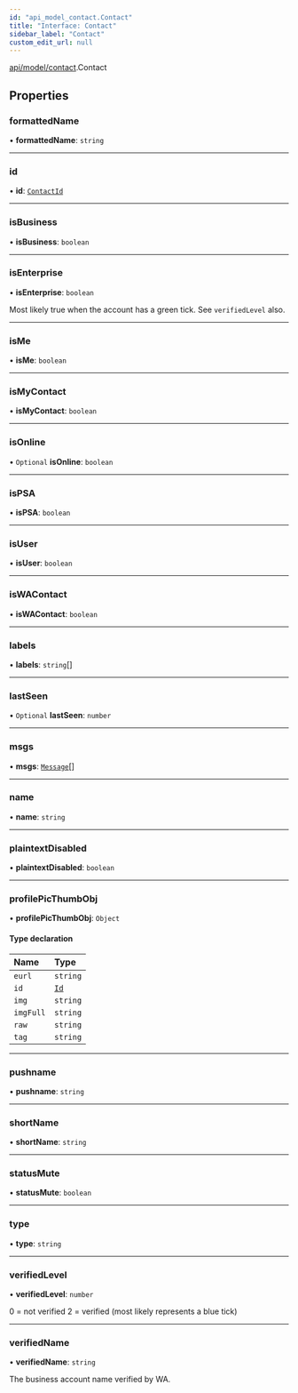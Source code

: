```yaml
---
id: "api_model_contact.Contact"
title: "Interface: Contact"
sidebar_label: "Contact"
custom_edit_url: null
---
```


[api/model/contact](/api/modules/api_model_contact.md).Contact

## Properties

### formattedName

• **formattedName**: `string`

___

### id

• **id**: [`ContactId`](/api/types/api_model_aliases.ContactId.md)

___

### isBusiness

• **isBusiness**: `boolean`

___

### isEnterprise

• **isEnterprise**: `boolean`

Most likely true when the account has a green tick. See `verifiedLevel` also.

___

### isMe

• **isMe**: `boolean`

___

### isMyContact

• **isMyContact**: `boolean`

___

### isOnline

• `Optional` **isOnline**: `boolean`

___

### isPSA

• **isPSA**: `boolean`

___

### isUser

• **isUser**: `boolean`

___

### isWAContact

• **isWAContact**: `boolean`

___

### labels

• **labels**: `string`[]

___

### lastSeen

• `Optional` **lastSeen**: `number`

___

### msgs

• **msgs**: [`Message`](/api/interfaces/api_model_message.Message.md)[]

___

### name

• **name**: `string`

___

### plaintextDisabled

• **plaintextDisabled**: `boolean`

___

### profilePicThumbObj

• **profilePicThumbObj**: `Object`

#### Type declaration

| Name | Type |
| :------ | :------ |
| `eurl` | `string` |
| `id` | [`Id`](/api/interfaces/api_model_id.Id.md) |
| `img` | `string` |
| `imgFull` | `string` |
| `raw` | `string` |
| `tag` | `string` |

___

### pushname

• **pushname**: `string`

___

### shortName

• **shortName**: `string`

___

### statusMute

• **statusMute**: `boolean`

___

### type

• **type**: `string`

___

### verifiedLevel

• **verifiedLevel**: `number`

0 = not verified
2 = verified (most likely represents a blue tick)

___

### verifiedName

• **verifiedName**: `string`

The business account name verified by WA.

